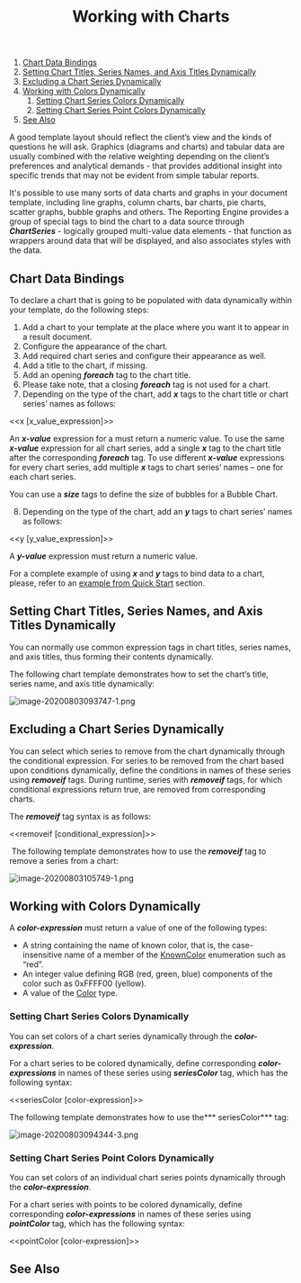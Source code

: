 ﻿---
id: "working-with-charts"
url: "assembly/developer-guide/working-with-charts"
title: "Working with Charts"
weight: 5
productName: "GroupDocs.Assembly Cloud"
description: "Working with Charts"
keywords: ""
---

1.  [Chart Data Bindings](#HChartDataBindings)
2.  [Setting Chart Titles, Series Names, and Axis Titles Dynamically](#HSettingChartTitles2CSeriesNames2CandAxisTitlesDynamically)
3.  [Excluding a Chart Series Dynamically](#HExcludingaChartSeriesDynamically)
4.  [Working with Colors Dynamically](#HWorkingwithColorsDynamically)
    1.  [Setting Chart Series Colors Dynamically](#HSettingChartSeriesColorsDynamically)
    2.  [Setting Chart Series Point Colors Dynamically](#HSettingChartSeriesPointColorsDynamically)
5.  [See Also](#HSeeAlso)

A good template layout should reflect the client’s view and the kinds of questions he will ask. Graphics (diagrams and charts) and tabular data are usually combined with the relative weighting depending on the client’s preferences and analytical demands - that provides additional insight into specific trends that may not be evident from simple tabular reports.

It's possible to use many sorts of data charts and graphs in your document template, including line graphs, column charts, bar charts, pie charts, scatter graphs, bubble graphs and others. The Reporting Engine provides a group of special tags to bind the chart to a data source through ***ChartSeries*** - logically grouped multi-value data elements - that function as wrappers around data that will be displayed, and also associates styles with the data.

## Chart Data Bindings

To declare a chart that is going to be populated with data dynamically within your template, do the following steps:

1.  Add a chart to your template at the place where you want it to appear in a result document.
2.  Configure the appearance of the chart.
3.  Add required chart series and configure their appearance as well.
4.  Add a title to the chart, if missing.
5.  Add an opening ***foreach*** tag to the chart title.
6.  Please take note, that a closing ***foreach*** tag is not used for a chart.
7.  Depending on the type of the chart, add ***x*** tags to the chart title or chart series’ names as follows:

<<x \[x\_value\_expression\]>>

An ***x-value*** expression for a must return a numeric value. To use the same ***x-value*** expression for all chart series, add a single ***x*** tag to the chart title after the corresponding ***foreach*** tag. To use different ***x-value*** expressions for every chart series, add multiple ***x*** tags to chart series’ names – one for each chart series.

You can use a ***size*** tags to define the size of bubbles for a Bubble Chart.

8.  Depending on the type of the chart, add an ***y*** tags to chart series’ names as follows:

<<y \[y\_value\_expression\]>>

A ***y-value*** expression must return a numeric value.

For a complete example of using ***x*** and ***y*** tags to bind data to a chart, please, refer to an [example from Quick Start](/groupdocs-assembly-cloud-product-family/getting-started/quick-start/) section.

## Setting Chart Titles, Series Names, and Axis Titles Dynamically

You can normally use common expression tags in chart titles, series names, and axis titles, thus forming their contents dynamically.

The following chart template demonstrates how to set the chart’s title, series name, and axis title dynamically:

![image-20200803093747-1.png](/downloadrev/groupdocs-assembly-cloud-product-family/developer-guide/working-with-charts/WebHome/image-20200803093747-1.png?rev=1.1)

## Excluding a Chart Series Dynamically

You can select which series to remove from the chart dynamically through the conditional expression. For series to be removed from the chart based upon conditions dynamically, define the conditions in names of these series using ***removeif*** tags. During runtime, series with ***removeif*** tags, for which conditional expressions return true, are removed from corresponding charts.

The ***removeif*** tag syntax is as follows:

<<removeif \[conditional\_expression\]>>

 The following template demonstrates how to use the ***removeif*** tag to remove a series from a chart:

![image-20200803105749-1.png](/downloadrev/groupdocs-assembly-cloud-product-family/developer-guide/working-with-charts/WebHome/image-20200803105749-1.png?rev=1.1)

## Working with Colors Dynamically

A ***color-expression*** must return a value of one of the following types:

*   A string containing the name of known color, that is, the case-insensitive name of a member of the [KnownColor](https://msdn.microsoft.com/en-us/library/system.drawing.knowncolor(v=vs.110).aspx) enumeration such as “red”.
*   An integer value defining RGB (red, green, blue) components of the color such as 0xFFFF00 (yellow).
*   A value of the [Color](http://msdn.microsoft.com/en-us/library/system.drawing.color(v=vs.110).aspx) type.

### Setting Chart Series Colors Dynamically

You can set colors of a chart series dynamically through the ***color-expression***.

For a chart series to be colored dynamically, define corresponding ***color-expressions*** in names of these series using ***seriesColor*** tag, which has the following syntax:

<<seriesColor \[color-expression\]>>

The following template demonstrates how to use the*** seriesColor*** tag:

![image-20200803094344-3.png](/downloadrev/groupdocs-assembly-cloud-product-family/developer-guide/working-with-charts/WebHome/image-20200803094344-3.png?rev=1.1)

### Setting Chart Series Point Colors Dynamically

You can set colors of an individual chart series points dynamically through the ***color-expression***.

For a chart series with points to be colored dynamically, define corresponding ***color-expressions*** in names of these series using ***pointColor*** tag, which has the following syntax:

<<pointColor \[color-expression\]>>

## See Also
